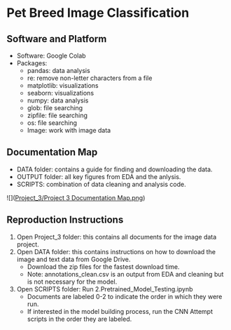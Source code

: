 # Pet Breed Image Classification

## Software and Platform
- Software: Google Colab
- Packages:
  - pandas: data analysis
  - re: remove non-letter characters from a file
  - matplotlib: visualizations
  - seaborn: visualizations
  - numpy: data analysis
  - glob: file searching
  - zipfile: file searching
  - os: file searching
  - Image: work with image data

## Documentation Map
- DATA folder: contains a guide for finding and downloading the data.
- OUTPUT folder: all key figures from EDA and the anlysis.
- SCRIPTS: combination of data cleaning and analysis code.

![]([Project_3/Project 3 Documentation Map.png](https://github.com/maxstclair/DS4002/blob/694cdee1410a19874d29a9845040dff21dcd84ca/Project_3/Project%203%20Documentation%20Map.png))

## Reproduction Instructions
1. Open Project_3 folder: this contains all documents for the image data project.
2. Open DATA folder: this contains instructions on how to download the image and text data from Google Drive.
     - Download the zip files for the fastest download time.
     - Note: annotations_clean.csv is an output from EDA and cleaning but is not necessary for the model.
4. Open SCRIPTS folder: Run 2.Pretrained_Model_Testing.ipynb
    - Documents are labeled 0-2 to indicate the order in which they were run.
    - If interested in the model building process, run the CNN Attempt scripts in the order they are labeled.
